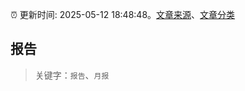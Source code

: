 :alarm_clock: 更新时间: 2025-05-12 18:48:48。[文章来源](/README.md)、[文章分类](/TAGS.md)

## 报告


> 关键字：`报告`、`月报`



